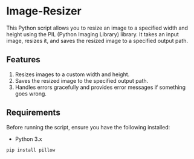 # Image-Resizer
This Python script allows you to resize an image to a specified width and height using the PIL (Python Imaging Library) library. It takes an input image, resizes it, and saves the resized image to a specified output path.

## Features
1. Resizes images to a custom width and height.
2. Saves the resized image to the specified output path.
3. Handles errors gracefully and provides error messages if something goes wrong.

## Requirements
Before running the script, ensure you have the following installed:
- Python 3.x
```
pip install pillow
```
